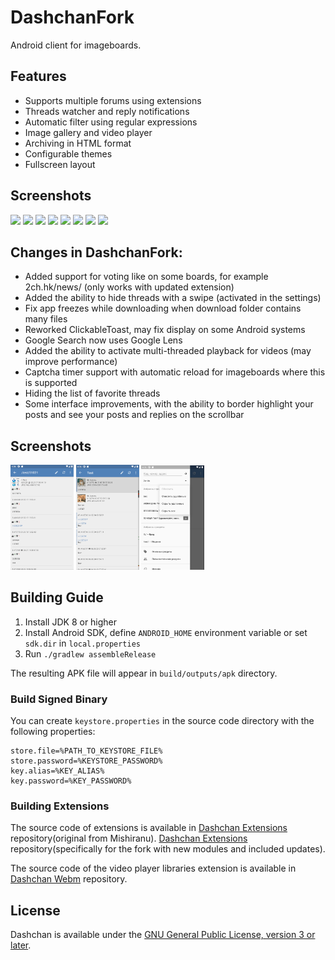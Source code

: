 # DashchanFork

Android client for imageboards.

## Features

* Supports multiple forums using extensions
* Threads watcher and reply notifications
* Automatic filter using regular expressions
* Image gallery and video player
* Archiving in HTML format
* Configurable themes
* Fullscreen layout

## Screenshots

<p>
<img src="metadata/en-US/images/phoneScreenshots/1.png" width="20%" />
<img src="metadata/en-US/images/phoneScreenshots/2.png" width="20%" />
<img src="metadata/en-US/images/phoneScreenshots/3.png" width="20%" />
<img src="metadata/en-US/images/phoneScreenshots/4.png" width="20%" />
<img src="metadata/en-US/images/phoneScreenshots/5.png" width="20%" />
<img src="metadata/en-US/images/phoneScreenshots/6.png" width="20%" />
<img src="metadata/en-US/images/phoneScreenshots/7.png" width="20%" />
<img src="metadata/en-US/images/phoneScreenshots/8.png" width="20%" />
</p>

## Changes in DashchanFork:

* Added support for voting like on some boards, for example 2ch.hk/news/ (only works with updated extension)
* Added the ability to hide threads with a swipe (activated in the settings)
* Fix app freezes while downloading when download folder contains many files
* Reworked ClickableToast, may fix display on some Android systems
* Google Search now uses Google Lens
* Added the ability to activate multi-threaded playback for videos (may improve performance)
* Captcha timer support with automatic reload for imageboards where this is supported
* Hiding the list of favorite threads
* Some interface improvements, with the ability to border highlight your posts and see your posts and replies on the scrollbar

## Screenshots

<p>
<img src="metadata/en-US/images/phoneScreenshots/9.png" width="20%" />
<img src="metadata/en-US/images/phoneScreenshots/10.png" width="20%" />
<img src="metadata/en-US/images/phoneScreenshots/11.png" width="20%" />
</p>

## Building Guide

1. Install JDK 8 or higher
2. Install Android SDK, define `ANDROID_HOME` environment variable or set `sdk.dir` in `local.properties`
3. Run `./gradlew assembleRelease`

The resulting APK file will appear in `build/outputs/apk` directory.

### Build Signed Binary

You can create `keystore.properties` in the source code directory with the following properties:

```properties
store.file=%PATH_TO_KEYSTORE_FILE%
store.password=%KEYSTORE_PASSWORD%
key.alias=%KEY_ALIAS%
key.password=%KEY_PASSWORD%
```

### Building Extensions

The source code of extensions is available in
[Dashchan Extensions](https://github.com/Mishiranu/Dashchan-Extensions) repository(original from Mishiranu).
[Dashchan Extensions](https://github.com/Mishiranu/Dashchan-Extensions) repository(specifically for the fork with new modules and included updates).

The source code of the video player libraries extension is available in
[Dashchan Webm](https://github.com/Mishiranu/Dashchan-Webm) repository.

## License

Dashchan is available under the [GNU General Public License, version 3 or later](COPYING).
